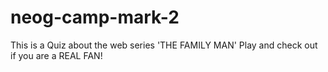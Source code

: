 # neog-camp-mark-2 
This is a Quiz about the web series 'THE FAMILY MAN'
Play and check out if you are a REAL FAN!
